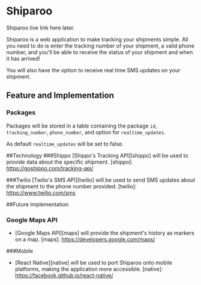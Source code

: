 # Shiparoo

Shiparoo live link here later.

Shiparoo is a web application to make tracking your shipments simple. All you need to do is enter the tracking number of your shipment, a valid phone number, and you'll be able to receive the status of your shipment and when it has arrived!

You will also have the option to receive real time SMS updates on your shipment.

## Feature and Implementation
### Packages
Packages will be stored in a table containing the package `id`, `tracking_number`, `phone_number`, and option for `realtime_updates`.

As default `realtime_updates` will be set to false.

##Technology
###Shippo
[Shippo's Tracking API][shippo] will be used to provide data about the specific shipment.
[shippo]: https://goshippo.com/tracking-api/

###Twilio
[Twilio's SMS API][twilio] will be used to send SMS updates about the shipment to the phone number provided.
[twilio]: https://www.twilio.com/sms

##Future Implementation
### Google Maps API
* [Google Maps API][maps] will provide the shipment's history as markers on a map.
[maps]: https://developers.google.com/maps/

###Mobile
* [React Native][native] will be used to port Shiparoo onto mobile platforms, making the application more accessible.
[native]: https://facebook.github.io/react-native/
